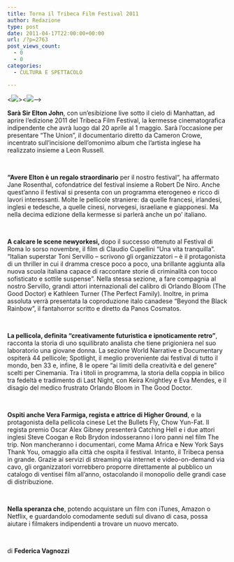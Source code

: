```yaml
---
title: Torna il Tribeca Film Festival 2011
author: Redazione
type: post
date: 2011-04-17T22:00:00+00:00
url: /?p=2763
post_views_count:
  - 0
  - 0
categories:
  - CULTURA E SPETTACOLO

---
```

<<img decoding="async" src="https://progressonline.it/wp-content/plugins/wp-ultimate-csv-importer/images/noimage.png" />><<img decoding="async" src="https://progressonline.it/wp-content/plugins/wp-ultimate-csv-importer/images/noimage.png" />&#8211;><!--<img decoding="async" src="https://progressonline.it/wp-content/plugins/wp-ultimate-csv-importer/images/noimage.png" />><<img decoding="async" src="https://progressonline.it/wp-content/plugins/wp-ultimate-csv-importer/images/noimage.png" />-->

<!--<img decoding="async" src="https://progressonline.it/wp-content/plugins/wp-ultimate-csv-importer/images/noimage.png" />><<img decoding="async" src="https://progressonline.it/wp-content/plugins/wp-ultimate-csv-importer/images/noimage.png" />-->

<!--<img decoding="async" src="https://progressonline.it/wp-content/plugins/wp-ultimate-csv-importer/images/noimage.png" />><<img decoding="async" src="https://progressonline.it/wp-content/plugins/wp-ultimate-csv-importer/images/noimage.png" />-->

**Sar&agrave; Sir Elton John**, con un&rsquo;esibizione live sotto il cielo di Manhattan, ad aprire l&rsquo;edizione 2011 del Tribeca Film Festival, la kermesse cinematografica indipendente che avr&agrave; luogo dal 20 aprile al 1 maggio. Sar&agrave; l&rsquo;occasione per presentare &ldquo;The Union&rdquo;, il documentario diretto da Cameron Crowe, incentrato sull&rsquo;incisione dell&rsquo;omonimo album che l&rsquo;artista inglese ha realizzato insieme a Leon Russell.



<p class="MsoNormal">
  &nbsp;
</p>



<p class="MsoNormal">
  <strong>&ldquo;Avere Elton &egrave; un regalo straordinario</strong> per il nostro festival&ldquo;, ha affermato Jane Rosenthal, cofondatrice del festival insieme a Robert De Niro. Anche quest&rsquo;anno il festival si presenta con un programma eterogeneo e ricco di lavori interessanti. Molte le pellicole straniere: da quelle francesi, irlandesi, inglesi e tedesche, a quelle cinesi, norvegesi, israeliane e giapponesi. Ma nella decima edizione della kermesse si parler&agrave; anche un po&rsquo; italiano.
</p>



<p class="MsoNormal">
  &nbsp;
</p>



<p class="MsoNormal">
  <strong>A calcare le scene newyorkesi, </strong>dopo il successo ottenuto al Festival di Roma lo sorso novembre, il film di Claudio Cupellini &ldquo;Una vita tranquilla&rdquo;. &ldquo;Italian superstar Toni Servillo &#8211; scrivono gli organizzatori &#8211; &egrave; il protagonista di un thriller in cui il dramma cresce poco a poco, una brillante aggiunta alla nuova scuola italiana capace di raccontare storie di criminalit&agrave; con tocco sofisticato e sottile suspense&rdquo;. Nella stessa sezione, a fare compagnia al nostro Servillo, grandi attori internazionali del calibro di Orlando Bloom (The Good Doctor) e Kathleen Turner (The Perfect Family). Inoltre, in prima assoluta verr&agrave; presentata la coproduzione italo canadese &ldquo;Beyond the Black Rainbow&rdquo;, il fantahorror scritto e diretto da Panos Cosmatos.
</p>



<p class="MsoNormal">
  &nbsp;
</p>



<p class="MsoNormal">
  <strong>La pellicola, definita &ldquo;creativamente futuristica e ipnoticamente retro&rdquo;</strong>, racconta la storia di uno squilibrato analista che tiene prigioniera nel suo laboratorio una giovane donna. La sezione World Narrative e Documentary ospiter&agrave; 44 pellicole; Spotlight, il meglio proveniente dai festival di tutto il mondo, ben 33 e, infine, 8 le opere &ldquo;ai limiti della creativit&agrave; e del genere&rdquo; scelti per Cinemania. Tra i titoli in programma, la storia della coppia in bilico tra fedelt&agrave; e tradimento di Last Night, con Keira Knightley e Eva Mendes, e il disagio del medico frustrato Orlando Bloom in The Good Doctor.
</p>



<p class="MsoNormal">
  &nbsp;
</p>



<p class="MsoNormal">
  <strong>Ospiti anche Vera Farmiga, regista e attrice di Higher Ground</strong>, e la protagonista della pellicola cinese Let the Bullets Fly, Chow Yun-Fat. Il regista premio Oscar Alex Gibney presenter&agrave; Catching Hell e i due attori inglesi Steve Coogan e Rob Brydon indosseranno i loro panni nel film The trip. Non mancheranno i documentari, come Mama Africa e New York Says Thank You, omaggio alla citt&agrave; che ospita il festival. Intanto, il Tribeca pensa in grande. Grazie ai servizi di streaming via internet e video-on-demand via cavo, gli organizzatori vorrebbero proporre direttamente al pubblico un catalogo di ventisei film all&rsquo;anno, ostacolando il monopolio delle grandi case di distribuzione.
</p>



<p class="MsoNormal">
  &nbsp;
</p>



<p class="MsoNormal">
  <strong>Nella speranza che</strong>, potendo acquistare un film con iTunes, Amazon o Netflix, e guardandolo comodamente seduti sul divano di casa, possa aiutare i filmakers indipendenti a trovare un nuovo mercato.
</p>



<p class="MsoNormal">
  &nbsp;
</p>



<p class="MsoNormal">
  di <strong>Federica Vagnozzi</strong>
</p>